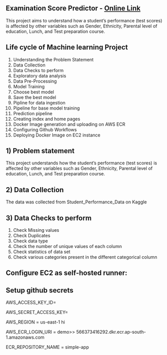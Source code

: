 ## Examination Score Predictor - [Online Link](http://13.233.152.180:8080/predictdata)
This project aims to understand how a student’s performance (test scores) is affected by other variables such as Gender, Ethnicity, Parental level of education, Lunch, and Test preparation course.

## Life cycle of Machine learning Project
1. Understanding the Problem Statement
2. Data Collection
3. Data Checks to perform
4. Exploratory data analysis
5. Data Pre-Processing
6. Model Training
7. Choose best model
8. Save the best model
9. Pipline for data ingestion
10. Pipeline for base model training
11. Prediction pipeline
12. Creating index and home pages
13. Docker Image generation and uploading on AWS ECR
14. Configuring Github Workflows
15. Deploying Docker Image on EC2 instance

## 1) Problem statement
This project understands how the student’s performance (test scores) is affected by other variables such as Gender, Ethnicity, Parental level of education, Lunch, and Test preparation course.
## 2) Data Collection
The data was collected from Student_Performance_Data on Kaggle
## 3) Data Checks to perform
1. Check Missing values
2. Check Duplicates
3. Check data type
4. Check the number of unique values of each column
5. Check statistics of data set
6. Check various categories present in the different categorical column
## Configure EC2 as self-hosted runner:

## Setup github secrets

AWS_ACCESS_KEY_ID=

AWS_SECRET_ACCESS_KEY=

AWS_REGION = us-east-1
hi

AWS_ECR_LOGIN_URI = demo>>  566373416292.dkr.ecr.ap-south-1.amazonaws.com

ECR_REPOSITORY_NAME = simple-app
